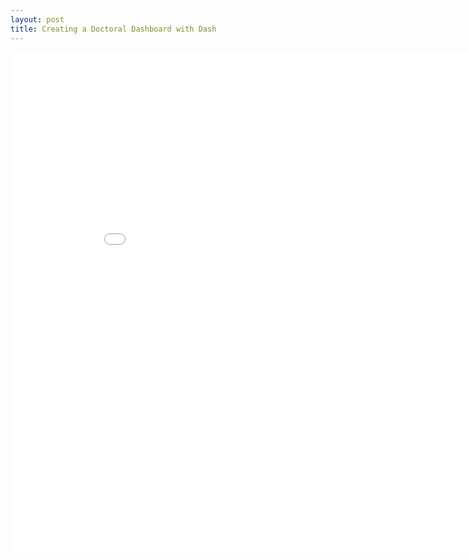 ```yaml
---
layout: post
title: Creating a Doctoral Dashboard with Dash
---
```


<iframe width=900 height=800 frameborder=0 scrolling="no" src="//plotly.com/dashboard/joekrinke15:8/embed"></iframe>
